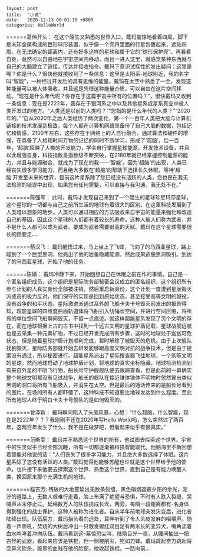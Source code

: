 ```
layout: post
title:  "小说"
date:   2020-12-13 00:01:10 +0800
categories: HelloWorld
```

======葛伟开头：
    在这个陌生又熟悉的世界入口，戴玛震惊地看着四周，脚下是未知金属构成的巨形球形装置，似乎像一个壳将里面的行星包裹起来，远处四周，在无法确定的距离内，还有好多这样的星球和属于它的“球形保护壳”。再看看自身，竟然可以自由地在宇宙空间内移动，而且一进入这里，就感觉某种东西就与自己的大脑建立了链接，传达并接收指令。戴玛下意识试探性的发出疑问：这里是哪？你是什么？很快他就接收到了一条信息：这里是太阳系-地球附近，我的名字叫“智能”，一种经过开发后的具有思维的能量。戴玛在太空中熟悉了一会，发现这种能量可以被人体吸收，并且这是凭借这种能量介质，可以自由在这片空间移动。“现在是什么年代呢？你存在于这篇宇宙中所有的位置吗？”，很快戴玛又收到一条信息：现在是2222年，我存在于银河系之中以及其他星系或星系真空中被人类开发过的地方。“人类还是以前的人类吗？”“您指的是什么年代的人类？”“2020年的。”“自从2020年之后人类经历了两次变化，第一个一百年人类把大脑与计算机链接的技术发展到极致，每个人都在计算机网络里备份了自己大脑的数据，包括记忆和情感，2100年左右，这些存在于网络上的人自行融合，通过算法和硬件的增强，在具备了人格和时间万物的记忆的同时不断学习，形成了‘超脑’，后一百年，‘超脑’超越了人类的开发能力，学会自行掌握星球能源，开发技术设备，并且以此增强自身，科技指数呈指数级不断突破，在2180年就已经掌握控制能源的能力，并且与能源融合，就成为了现在的我——‘智能’。因为‘超脑’的出现，人类已经丧失很多学习能力，而且绝大多数在‘超脑’的帮助下选择长久休眠，等待‘超脑’开发至未来的世界，目前这片星系除了您已经没有活跃的人类，您也是在我无法检测的错误中出现，如果您有任何需要，可以直接与我沟通，我无处不在。”

=======陈强军：
  此时，戴玛才发现自己来到了一个陌生的星球珍尼玛莎星球，这个星球的一切都与自己之前所生活的地球有着很大的区别，在这里科技发展到了人类难以想象的地步。人类可以通过相应的方法吸收来自宇宙的能量来强化和改造自己的基因，因此这个星球的人们都有着较长的寿命。这种人被人们称为武者，并不是什么人都可以成为武者。要成为武者需要很高的天赋。戴玛在这个星球需要很长的路要走....

=======蔡汉飞：
戴玛醒悟过来，马上坐上了飞碟，飞向了的马西亚星球，路上碰到了一个巨型黑洞，他亮出了他的后备隐藏能源，然后成果逃脱黑洞吸引。到达了的马西亚星球，开始了他的任务。

======陈婧：
戴玛冷静下来，开始回想自己在休眠之前在作的事情。自己是一个匿名组织成员，这个组织是星际防务部秘密会议成立的匿名组织，这个组织所有参与计划的人真实身份全部被注销，然后重启新身份，这个计划一度遭到星辰毁灭派成员的极力反对，他们保守的实现是回到原始状态，甚至接受高等文明的奴役，没有战争的和平状态。星际激进派通过系外的飞船卡夫卡号毁灭前发出的报告得知，超能星球的四维度曲面轨道体将飞船引入纺锤状空间，并进行空间压缩，将所有的单位空间飞船瞬间毁灭，不留一点痕迹。就这样超能星系发现了另个文明的存在，而在地球根据上古的古书中找到一个远古文明的星球护盾记载，星球战舰远航也是去采集一种元素矿物，不过已经开发完成所有步骤，这时的地球处于岌岌可危状态，但是随着星球护盾计划顺利完成，暂时解除了被毁灭的危机。由于上次舰队找到毁灭，星际防务部就开始去研发能够跟高度文明对抗的战争技术，但是由于提案没有通过，所以秘密进行。超能星系派出了星际搜查器飞往地球，一个低等文明的星球。然而地球启动了地球护盾计划，将地球的真实坐标隐藏，地球检测检测到有来自外星的不明飞行物，船长号守护舰舰队便去跟踪查看，但是此前的一幕确实整个地球文明都没有见过战争，船长的舰队在接近锥体锥体不明物时忽然冒出类似黑洞的洞口将所有飞船吸入，并消失在太空。但是最后的通话传来的是船长号看到的图片，在场的所有人都吓傻了，这种科技不知道要比地球发达到什么程度。至此所有地球人终于明白卡夫卡号舰队的是如何毁灭的。

=======曾泽新：
   戴玛瞬间陷入了头脑风暴，心想：“什么超脑，什么智能，现在是2222年？？？我刚刚不还在2020年写Hello World吗，怎么突然过了两百年，这两百年发生了什么，我不是在做梦吧，但看起来似乎有很真实。”

=======范晰雯：
    戴玛并不熟悉这个世界的所有，他试图去探索这个世界。宇宙中的生灵似乎已经全部沉睡，所有一切都逐渐被科技智能取代。他脑海里不断回想着智能对他说的话：“人们丧失了很多学习能力，并且绝大多数选择了休眠。这片星系除了您没有活跃的人类。”戴玛觉得他能够苏醒也许就是这个世界给予他的使命。也许接下来他要去探索这个世界、熟悉这个世界，直到自己是有能力唤醒人类，换回原来那个充满生机的地球。

=======程吉芳:
残破的大地蔓延出无数条裂缝，黑色硝烟遮蔽夕阳的余光，泥泞的道路上，无数人艰难行走着，脸上布满了绝望与恐惧，不时有人跌入裂缝，哭喊声从未停止过。延绵数万人的队伍排成长龙，两旁，每隔一段距离都有-名身体得到强化的战士保护，这种人被称为进化者。自从半年前地球突发灾变后，进化者陆续出现。队伍后方，戴玛抬头看向远处，耳畔听到了令人头皮发麻的咀嚼声。随着一声嘶吼，焚烧的大树后冲出一只散发猩红双目足有两米长的变异犬，嘴角流着血水咆哮着冲向队伍。戴玛看到这-幕惊恐尖叫，陆隐目光一凛，从腰间抽出一把古怪的武器，看起来应该是铁棍，但一侧被削尖，宛如刀锋。戴玛跳起奋力跳起将变异犬砍杀，殷黑的血贱在他的脸部，他收起铁棍，一路向前...
